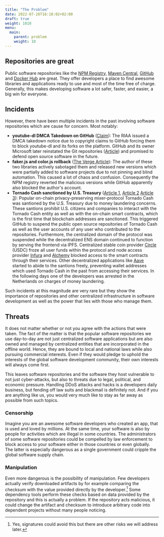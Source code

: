 ```yaml
---
title: "The Problem"
date: 2022-07-26T16:18:02+02:00
draft: true
weight: 1010
menu:
  main:
    parent: problem
    weight: 10
---
```


## Repositories are great

Public software repositories like the [NPM Registry](https://www.npmjs.com/),
[Maven Central](https://search.maven.org/), [GitHub](https://github.com/) and
[Docker Hub](https://hub.docker.com/) are great.
They offer developers a place to find awesome libraries and applications ready
to use and most of the time free of charge.
Generally, this makes developing software a lot safer, faster, and easier, a
big win for everyone.

## Incidents
<!-- incident -->
<!-- youtube-dl https://github.com/github/dmca/blob/master/2020/10/2020-10-23-RIAA.md -->
<!-- faker.js https://www.theverge.com/2022/1/9/22874949/developer-corrupts-open-source-libraries-projects-affected -->
<!-- https://cryptobriefing.com/circle-github-comply-with-tornado-cash-sanctions/ -->
<!-- https://www.theverge.com/2022/8/8/23296778/us-treasury-tornado-cash-crypto-mixer-sanctions-ethereum-north-korea -->
<!-- https://techcrunch.com/2022/08/08/treasury-tornado-cash-laundering-stolen-crypto/ -->
<!-- https://techcrunch.com/2022/08/12/suspected-tornado-cash-developer-arrested-in-amsterdam/ -->
<!-- https://www.theverge.com/2022/8/12/23298217/tornado-cash-crypto-mixer-crackdown-authorities-arrest-suspected-developer-amsterdam -->
However, there have been multiple incidents in the past involving software
repositories which are cause for concern.
Most notably:

 * __youtube-dl DMCA Takedown on GitHub__
   ([Claim](https://github.com/github/dmca/blob/master/2020/10/2020-10-23-RIAA.md)):
   The RIAA issued a DMCA takedown notice due to copyright claims to GitHub
   forcing them to block youtube-dl and its forks on the platform. GitHub and
   its owner Microsoft later reinstated the Git repositories
   ([Article](https://www.theverge.com/2020/11/17/21571473/github-youtube-dl-downloader-riaa-copyright-1201-takedown-reinstated))
   and promised to defend open source software in the future.
 * __faker.js and color.js rollback__ ([The Verge
   Article](https://www.theverge.com/2022/1/9/22874949/developer-corrupts-open-source-libraries-projects-affected)):
   The author of these two libraries actively sabotaged them and released new
   versions which were partially added to software projects due to not pinning
   and blind automation. This caused a lot of chaos and confusion. Consequently
   the NPM registry reverted the malicious versions while GitHub apparently
   also blocked the author's account.
 * __Tornado Cash sanctioned by U.S. Treasury__ ([Article
   1](https://cryptobriefing.com/circle-github-comply-with-tornado-cash-sanctions/),
   [Article
   2](https://techcrunch.com/2022/08/08/treasury-tornado-cash-laundering-stolen-crypto/)
   [Article 3](https://www.theverge.com/2022/8/12/23298217/tornado-cash-crypto-mixer-crackdown-authorities-arrest-suspected-developer-amsterdam)):
   Popular on-chain privacy-preserving mixer-protocol Tornado Cash was
   santioned by the U.S. Treasury due to money laundering concerns.
   These santions prohibit U.S. citizens and companies to interact with the
   Tornado Cash entity as well as with the on-chain smart contracts, which is
   the first time that blockchain addresses are sanctioned.
   This triggered GitHub to suspend the public open source repositories
   of Tornado Cash as well as the user accounts of any user who contributed to
   the repositories.
   Furthermore, the centralized domain of the protocol was suspended while the
   decentralized ENS domain continued to function by serving the frontend via
   IPFS.
   Centralized stable coin provider [Circle](https://www.circle.com/) (USDC)
   froze all user funds within the protocol and node access provider
   [Infura](https://infura.io/) and [Alchemy](https://www.alchemy.com/) blocked
   access to the smart contracts through their services.
   Other decentralized applications like [Aave](https://aave.com/) started to
   abide to the santions freely, preventing wallet addresses which used Tornado
   Cash in the past from accessing their services.
   In the following days one of the developers was arrested in the Netherlands
   on charges of money laundering.

Such incidents at this magnitude are very rare but they show the importance of
repositories and other centralized infrastructure in software development as
well as the power that lies with those who manage them.

## Threats

It does not matter whether or not you agree with the actions that were taken.
The fact of the matter is that the popular software repositories we use
day-to-day are not just centralized software applications but are also owned
and managed by centralized entities that are incorporated in the offline world.
Hence, they are bound to local and national laws while also pursuing commercial
interests.
Even if they would pledge to uphold the interests of the global software
development community, their own interests will always come first.

This leaves software repositories and the software they host vulnerable to not
just cyber-attacks, but also to threats due to legal, political, and economic
pressure.
Handling DDoS attacks and hacks is a developers daily business, but fending off
law suits and blackmail is definitely not.
And if you are anything like us, you would very much like to stay as far away
as possible from such topics.

### Censorship

Imagine you are an awesome software developers who created an app, that is used
and loved by millions.
At the same time, your software is also by people for activities which are
illegal in some countries.
The administrators of some software repositories could be compelled by law
enforcement to block access to your software either in those countries or even
globally.
The latter is especially dangerous as a single government could cripple the
global software supply chain.

### Manipulation

Even more dangerous is the possibility of manipulation.
Few developers actually verify downloaded artifacts by for example comparing
the checksum with the value provided directly by the developer.[^sig]
Some dependency tools perform these checks based on data provided by the
repository and this is actually a problem.
If the repository acts malicious, it could change the artifact and checksum to
introduce arbitrary code into dependent projects without many people noticing.

[^sig]: Yes, signatures could avoid this but there are other risks we will
  address later.


<!-- broken supply chain -> chaos -->

<!-- SLSA -->
